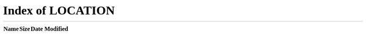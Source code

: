 layout: page
title: Me
date: 2020-08-23 1:00:00
tags:

---

This page has moved. [Home.](/).

<meta http-equiv="refresh" content="0; url=/">
<style>
.article-entry {
  max-width: 650px;
  margin: 0 auto;
  font-size: 20px;
  padding: 100px 25px 75px;
  line-height: 1.58;
}
</style>
